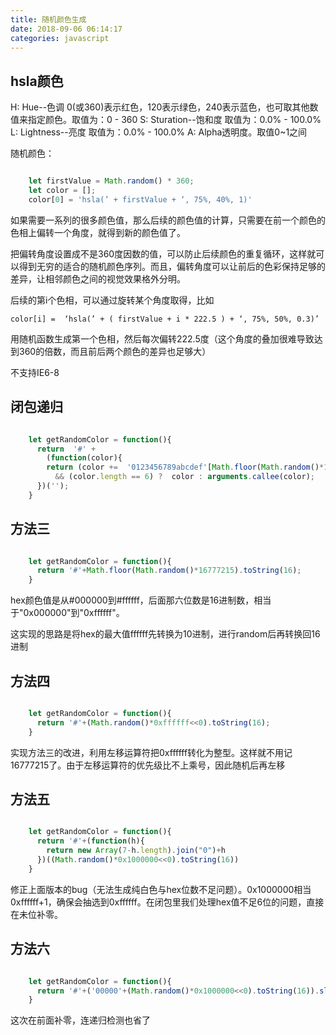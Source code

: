 ```yaml
---
title: 随机颜色生成
date: 2018-09-06 06:14:17
categories: javascript
---
```



## hsla颜色

H: Hue--色调 0(或360)表示红色，120表示绿色，240表示蓝色，也可取其他数值来指定颜色。取值为：0 - 360
S: Sturation--饱和度 取值为：0.0% - 100.0%
L: Lightness--亮度 取值为：0.0% - 100.0%
A: Alpha透明度。取值0~1之间

随机颜色：

``` js

    let firstValue = Math.random() * 360;
    let color = [];
    color[0] = 'hsla(’ + firstValue + ‘, 75%, 40%, 1)'

```


如果需要一系列的很多颜色值，那么后续的颜色值的计算，只需要在前一个颜色的色相上偏转一个角度，就得到新的颜色值了。

把偏转角度设置成不是360度因数的值，可以防止后续颜色的重复循环，这样就可以得到无穷的适合的随机颜色序列。而且，偏转角度可以让前后的色彩保持足够的差异，让相邻颜色之间的视觉效果格外分明。


后续的第i个色相，可以通过旋转某个角度取得，比如

    color[i] =  ‘hsla(’ + ( firstValue + i * 222.5 ) + ‘, 75%, 50%, 0.3)’


用随机函数生成第一个色相，然后每次偏转222.5度（这个角度的叠加很难导致达到360的倍数，而且前后两个颜色的差异也足够大）


不支持IE6-8


## 闭包递归


``` js

    let getRandomColor = function(){
      return  '#' +
        (function(color){
        return (color +=  '0123456789abcdef'[Math.floor(Math.random()*16)])
          && (color.length == 6) ?  color : arguments.callee(color);
      })('');
    } 

```

## 方法三

``` js

    let getRandomColor = function(){
      return '#'+Math.floor(Math.random()*16777215).toString(16);
    }

```

hex颜色值是从#000000到#ffffff，后面那六位数是16进制数，相当于"0x000000"到"0xffffff"。

这实现的思路是将hex的最大值ffffff先转换为10进制，进行random后再转换回16进制

## 方法四

``` js

    let getRandomColor = function(){
      return '#'+(Math.random()*0xffffff<<0).toString(16);
    }

```

实现方法三的改进，利用左移运算符把0xffffff转化为整型。这样就不用记16777215了。由于左移运算符的优先级比不上乘号，因此随机后再左移


## 方法五

``` js

    let getRandomColor = function(){
      return '#'+(function(h){
        return new Array(7-h.length).join("0")+h
      })((Math.random()*0x1000000<<0).toString(16))
    }

```

修正上面版本的bug（无法生成纯白色与hex位数不足问题）。0x1000000相当0xffffff+1，确保会抽选到0xffffff。在闭包里我们处理hex值不足6位的问题，直接在未位补零。


## 方法六

``` js

    let getRandomColor = function(){
      return '#'+('00000'+(Math.random()*0x1000000<<0).toString(16)).slice(-6);
    }

```

这次在前面补零，连递归检测也省了